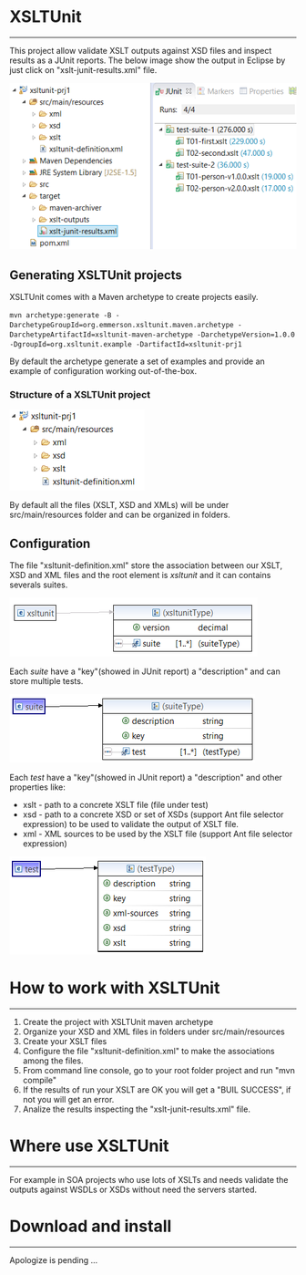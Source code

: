 # XSLTUnit
_________

This project allow validate XSLT outputs against XSD files and inspect results as a JUnit reports. The below image show the output in Eclipse by just click on "xslt-junit-results.xml" file.

![Output example](./images/junit-output.png)



## Generating XSLTUnit projects

XSLTUnit comes with a Maven archetype to create projects easily.

`mvn archetype:generate -B -DarchetypeGroupId=org.emmerson.xsltunit.maven.archetype -DarchetypeArtifactId=xsltunit-maven-archetype -DarchetypeVersion=1.0.0 -DgroupId=org.xsltunit.example -DartifactId=xsltunit-prj1`

By default the archetype generate a set of examples and provide an example of configuration working out-of-the-box.


### Structure of a XSLTUnit project

![Structure example](./images/project_structure.png)

By default all the files (XSLT, XSD and XMLs) will be under src/main/resources folder and can be organized in folders.



## Configuration

The file "xsltunit-definition.xml" store the association between our XSLT, XSD and XML files and the root element is *xsltunit* and it can contains severals suites.

![Structure example](./images/xsd_root.png)

Each *suite* have a "key"(showed in JUnit report) a "description" and can store multiple tests.

![Structure example](./images/xsd_suite.png)

Each *test* have a "key"(showed in JUnit report) a "description" and other properties like:

* xslt - path to a concrete XSLT file (file under test)
* xsd - path to a concrete XSD or set of XSDs (support Ant file selector expression) to be used to validate the output of XSLT file.
* xml - XML sources to be used by the XSLT file (support Ant file selector expression)


![Structure example](./images/xsd_test.png)


# How to work with XSLTUnit
_________


1. Create the project with XSLTUnit maven archetype
2. Organize your XSD and XML files in folders under src/main/resources
3. Create your XSLT files
4. Configure the file "xsltunit-definition.xml" to make the associations among the files.
5. From command line console, go to your root folder project and run "mvn compile"
6. If the results of run your XSLT are OK you will get a "BUIL SUCCESS", if not you will get an error.
7. Analize the results inspecting the "xslt-junit-results.xml" file.



# Where use XSLTUnit
_________

For example in SOA projects who use lots of XSLTs and needs validate the outputs against WSDLs or XSDs without need the servers started.



# Download and install
_________

Apologize is pending ...
